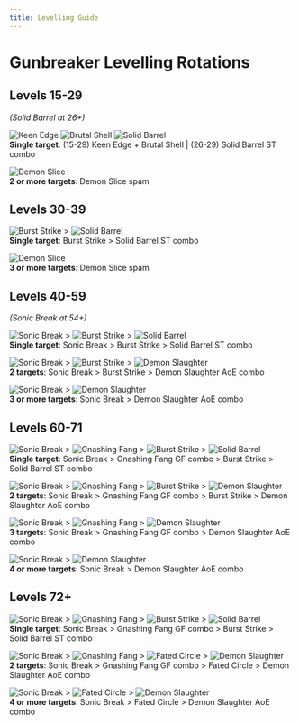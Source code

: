 ```yaml
---
title: Levelling Guide
---
```

# Gunbreaker Levelling Rotations



## Levels 15-29
*(Solid Barrel at 26+)*

![Keen Edge](https://xivapi.com/i/003000/003401.png)
![Brutal Shell](https://xivapi.com/i/003000/003403.png)
![Solid Barrel](https://xivapi.com/i/003000/003409.png)
<br> **Single target**: (15-29) Keen Edge + Brutal Shell | (26-29) Solid Barrel ST combo

![Demon Slice](https://xivapi.com/i/003000/003405.png)
<br> **2 or more targets**: Demon Slice spam


## Levels 30-39


![Burst Strike](https://xivapi.com/i/003000/003426.png) > 
![Solid Barrel](https://xivapi.com/i/003000/003409.png)
<br> **Single target**: Burst Strike > Solid Barrel ST combo

![Demon Slice](https://xivapi.com/i/003000/003405.png)
<br> **3 or more targets**: Demon Slice spam


## Levels 40-59
*(Sonic Break at 54+)*

![Sonic Break](https://xivapi.com/i/003000/003417.png) > 
![Burst Strike](https://xivapi.com/i/003000/003426.png) >
![Solid Barrel](https://xivapi.com/i/003000/003409.png)
<br> **Single target**: Sonic Break > Burst Strike > Solid Barrel ST combo

![Sonic Break](https://xivapi.com/i/003000/003417.png) > 
![Burst Strike](https://xivapi.com/i/003000/003426.png) >
![Demon Slaughter](https://xivapi.com/i/003000/003413.png)
<br> **2 targets**: Sonic Break > Burst Strike > Demon Slaughter AoE combo

![Sonic Break](https://xivapi.com/i/003000/003417.png) > 
![Demon Slaughter](https://xivapi.com/i/003000/003413.png)
<br> **3 or more targets**: Sonic Break > Demon Slaughter AoE combo


## Levels 60-71

![Sonic Break](https://xivapi.com/i/003000/003417.png) >
![Gnashing Fang](https://xivapi.com/i/003000/003410.png) >
![Burst Strike](https://xivapi.com/i/003000/003426.png) > 
![Solid Barrel](https://xivapi.com/i/003000/003409.png)
<br> **Single target**: Sonic Break > Gnashing Fang GF combo > Burst Strike > Solid Barrel ST combo

![Sonic Break](https://xivapi.com/i/003000/003417.png) >
![Gnashing Fang](https://xivapi.com/i/003000/003410.png) >
![Burst Strike](https://xivapi.com/i/003000/003426.png) > 
![Demon Slaughter](https://xivapi.com/i/003000/003413.png) 
<br> **2 targets**: Sonic Break > Gnashing Fang GF combo > Burst Strike > Demon Slaughter AoE combo

![Sonic Break](https://xivapi.com/i/003000/003417.png) >
![Gnashing Fang](https://xivapi.com/i/003000/003410.png) > 
![Demon Slaughter](https://xivapi.com/i/003000/003413.png)
<br> **3 targets**: Sonic Break > Gnashing Fang GF combo > Demon Slaughter AoE combo

![Sonic Break](https://xivapi.com/i/003000/003417.png) > 
![Demon Slaughter](https://xivapi.com/i/003000/003413.png)
<br> **4 or more targets**: Sonic Break > Demon Slaughter AoE combo


## Levels 72+

![Sonic Break](https://xivapi.com/i/003000/003417.png) >
![Gnashing Fang](https://xivapi.com/i/003000/003410.png) > 
![Burst Strike](https://xivapi.com/i/003000/003426.png) > 
![Solid Barrel](https://xivapi.com/i/003000/003409.png)
<br> **Single target**: Sonic Break > Gnashing Fang GF combo > Burst Strike > Solid Barrel ST combo

![Sonic Break](https://xivapi.com/i/003000/003417.png) >
![Gnashing Fang](https://xivapi.com/i/003000/003410.png) > 
![Fated Circle](https://xivapi.com/i/003000/003427.png) > 
![Demon Slaughter](https://xivapi.com/i/003000/003413.png)
<br> **2 targets**: Sonic Break > Gnashing Fang GF combo > Fated Circle > Demon Slaughter AoE combo

![Sonic Break](https://xivapi.com/i/003000/003417.png) > 
![Fated Circle](https://xivapi.com/i/003000/003427.png) > 
![Demon Slaughter](https://xivapi.com/i/003000/003413.png)
<br> **4 or more targets**: Sonic Break > Fated Circle > Demon Slaughter AoE combo
